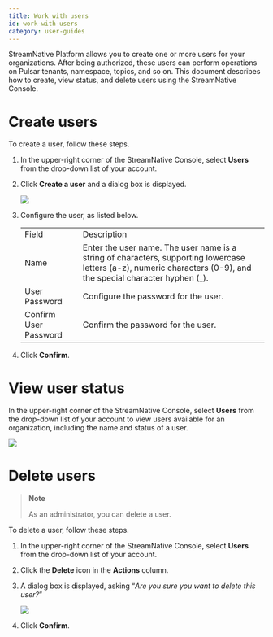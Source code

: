 ```yaml
---
title: Work with users
id: work-with-users
category: user-guides
---
```


StreamNative Platform allows you to create one or more users for your organizations. After being authorized, these users can perform operations on Pulsar tenants, namespace, topics, and so on. This document describes how to create, view status, and delete users using the StreamNative Console.

# Create users

To create a user, follow these steps.

1. In the upper-right corner of the StreamNative Console, select **Users** from the drop-down list of your account.

2. Click **Create a user** and a dialog box is displayed.

   ![](../../image/create-user.png)

3. Configure the user, as listed below.

    <table>
    <tr>
    <td>
    Field
    </td>
    <td>Description
    </td>
    </tr>
    <tr>
    <td>Name
    </td>
    <td>Enter the user name. The user name is a string of characters, supporting lowercase letters (a-z), numeric characters (0-9), and the special character hyphen (_).
    </td>
    </tr>
    <tr>
    <td>User Password
    </td>
    <td>Configure the password for the user.
    </td>
    </tr>
    <tr>
    <td>Confirm User Password
    </td>
    <td>Confirm the password for the user.
    </td>
    </tr>
    </table>

4. Click **Confirm**.

# View user status

In the upper-right corner of the StreamNative Console, select **Users** from the drop-down list of your account to view users available for an organization, including the name and status of a user.

   ![](../../image/view-user.png)

# Delete users

> **Note**  
> 
> As an administrator, you can delete a user.

To delete a user, follow these steps.

1. In the upper-right corner of the StreamNative Console, select **Users** from the drop-down list of your account.

2. Click the **Delete** icon in the **Actions** column.

3. A dialog box is displayed, asking “_Are you sure you want to delete this user?_”

   ![](../../image/delete-user.png)

4. Click **Confirm**.